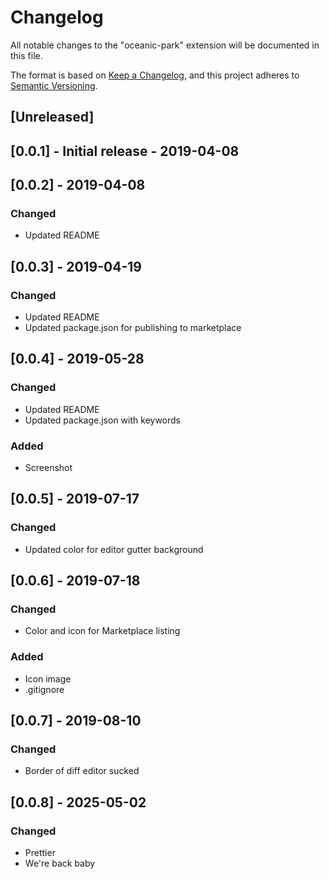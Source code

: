 # Changelog

All notable changes to the "oceanic-park" extension will be documented in this file.

The format is based on [Keep a Changelog](https://keepachangelog.com/en/1.0.0/),
and this project adheres to [Semantic Versioning](https://semver.org/spec/v2.0.0.html).

## [Unreleased]

## [0.0.1] - Initial release - 2019-04-08

## [0.0.2] - 2019-04-08

### Changed

- Updated README

## [0.0.3] - 2019-04-19

### Changed

- Updated README
- Updated package.json for publishing to marketplace

## [0.0.4] - 2019-05-28

### Changed

- Updated README
- Updated package.json with keywords

### Added

- Screenshot

## [0.0.5] - 2019-07-17

### Changed

- Updated color for editor gutter background

## [0.0.6] - 2019-07-18

### Changed

- Color and icon for Marketplace listing

### Added

- Icon image
- .gitignore

## [0.0.7] - 2019-08-10

### Changed

- Border of diff editor sucked

## [0.0.8] - 2025-05-02

### Changed

- Prettier
- We're back baby
